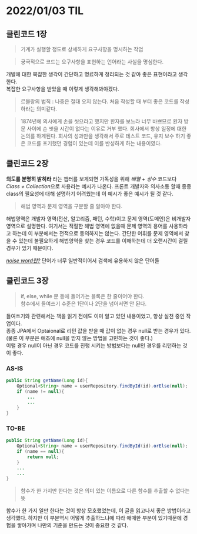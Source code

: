 # 2022/01/03 TIL

## 클린코드 1장

> 기계가 실행할 정도로 상세하게 요구사항을 명시하는 작업

> 궁극적으로 코드는 요구사항을 표현하는 언어라는 사실을 명심한다.

개발에 대한 복잡한 생각이 간단하고 명료하게 정리되는 것 같아 좋은 표현이라고 생각한다.  
복잡한 요구사항을 받았을 때 이렇게 생각해봐야겠다.

> 르블랑의 법칙 : 나중은 절대 오지 않는다.
> 처음 작성할 때 부터 좋은 코드를 작성하라는 의미같다.

> 1874년에 의사에게 손을 씻으라고 했지만 환자를 보느라 너무 바쁘므로 환자 방문 사이에 손 씻을 시간이 없다는 이유로 거부 했다.
> 회사에서 항상 일정에 대한 논의를 하게된다. 회사의 성과만을 생각해서 주로 테스트 코드, 유지 보수 하기 좋은 코드를 포기했던 경험이 있는데 이를 반성하게 하는 내용이였다.

## 클린코드 2장

**의도를 분명히 밝히라** 라는 챕터를 보게되면 가독성을 위해 _배열 + 상수_ 코드보다 *Class + Collection*으로 사용라는 예시가 나온다. 프론트 개발자와 의사소통 할때 종종 class의 필요성에 대해 설명하기 어려웠는데 이 예시가 좋은 예시가 될 것 같다.

> 해법 영역과 문제 영역을 구분할 줄 알아야 한다.

해법영역은 개발자 영역(전산, 알고리즘, 패턴, 수학)이고 문제 영역(도메인)은 비개발자 영역으로 설명한다. 여기서는 적절한 해법 영역에 없을때 문제 영역의 용어를 사용하라고 하는데 이 부분에서는 전적으로 동의하지는 않는다. 간단한 어휘를 문제 영역에서 찾을 수 있는데 불필요하게 해법영역을 찾는 경우 코드를 이해하는데 더 오랜시간이 걸릴경우가 있기 때문이다.

[_noise word란?_](https://care.icims.com/s/article/Understanding-Search-Noise-Words) 단어가 너무 일반적이어서 검색에 유용하지 않은 단어들

## 클린코드 3장

> if, else, while 문 등에 들어가는 블록은 한 줄이어야 한다.  
> 함수에서 들여쓰기 수준은 1단이나 2단을 넘어서면 안 된다.

들여쓰기와 관련해서는 책을 읽기 전에도 이미 알고 있던 내용이었고, 항상 실천 중인 작업이다.  
종종 JPA에서 Optaional로 리턴 값을 받을 때 값이 없는 경우 null로 받는 경우가 있다. (물론 이 부분은 애초에 null을 받지 않는 방법을 고민하는 것이 좋다.)  
이럴 경우 null이 아닌 경우 코드를 진행 시키는 방법보다는 null인 경우를 리턴하는 것이 좋다.

### AS-IS

```java
public String getName(Long id){
    Optional<String> name = userRepository.findById(id).orElse(null);
    if (name != null){
        ...
        ...
    }
}
```

### TO-BE

```java
public String getName(Long id){
    Optional<String> name = userRepository.findById(id).orElse(null);
    if (name == null){
        return null;
    }
    ...
    ...
}
```

> 함수가 한 가지만 한다는 것은 의미 있는 이름으로 다른 함수를 추출할 수 없다는 뜻

함수가 한 가지 일만 한다는 것이 항상 모호했었는데, 이 글을 읽고나서 좋은 방법이라고 생각했다. 하지만 이 부분역시 어떻게 추출하느냐에 따라 애매한 부분이 있기때문에 경험을 쌓아가며 나만의 기준을 만드는 것이 중요한 것 같다.
